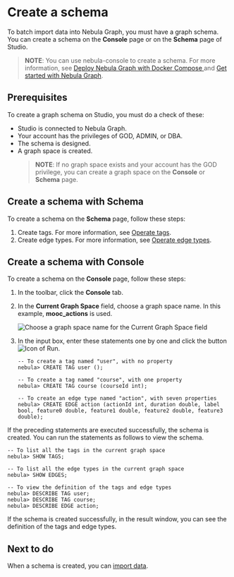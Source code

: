 # Create a schema

To batch import data into Nebula Graph, you must have a graph schema. You can create a schema on the **Console** page or on the **Schema** page of Studio.

> **NOTE**: You can use nebula-console to create a schema. For more information, see [Deploy Nebula Graph with Docker Compose
](https://docs.nebula-graph.io/2.0/2.quick-start/3.connect-to-nebula-graph/) and [Get started with Nebula Graph](https://docs.nebula-graph.io/2.0/2.quick-start/4.nebula-graph-crud/).

## Prerequisites

To create a graph schema on Studio, you must do a check of these:

- Studio is connected to Nebula Graph.
- Your account has the privileges of GOD, ADMIN, or DBA.
- The schema is designed.
- A graph space is created.
  > **NOTE**: If no graph space exists and your account has the GOD privilege, you can create a graph space on the **Console** or **Schema** page.

## Create a schema with Schema

To create a schema on the **Schema** page, follow these steps:

1. Create tags. For more information, see [Operate tags](../manage-schema/st-ug-crud-tag.md).
2. Create edge types. For more information, see [Operate edge types](../manage-schema/st-ug-crud-edge-type.md).

## Create a schema with Console

To create a schema on the **Console** page, follow these steps:

1. In the toolbar, click the **Console** tab.
2. In the **Current Graph Space** field, choose a graph space name. In this example, **mooc_actions** is used.

   ![Choose a graph space name for the Current Graph Space field](https://docs-cdn.nebula-graph.com.cn/nebula-studio-docs/st-ug-031.png "Choose a graph space")

3. In the input box, enter these statements one by one and click the button ![Icon of Run](https://docs-cdn.nebula-graph.com.cn/nebula-studio-docs/st-ug-008.png "Run").

   ```nGQL
   -- To create a tag named "user", with no property
   nebula> CREATE TAG user ();
   
   -- To create a tag named "course", with one property
   nebula> CREATE TAG course (courseId int);

   -- To create an edge type named "action", with seven properties
   nebula> CREATE EDGE action (actionId int, duration double, label bool, feature0 double, feature1 double, feature2 double, feature3 double);
   ```

If the preceding statements are executed successfully, the schema is created. You can run the statements as follows to view the schema.

```nGQL
-- To list all the tags in the current graph space
nebula> SHOW TAGS;

-- To list all the edge types in the current graph space
nebula> SHOW EDGES;

-- To view the definition of the tags and edge types
nebula> DESCRIBE TAG user;
nebula> DESCRIBE TAG course;
nebula> DESCRIBE EDGE action;
```

If the schema is created successfully, in the result window, you can see the definition of the tags and edge types.

## Next to do

When a schema is created, you can [import data](st-ug-import-data.md).
